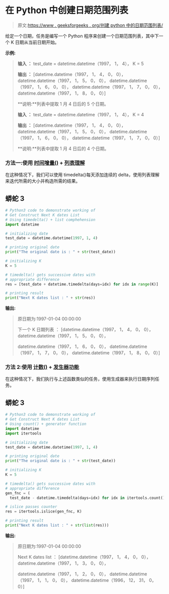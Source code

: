# 在 Python 中创建日期范围列表

> 原文:[https://www . geeksforgeeks . org/创建 python 中的日期范围列表/](https://www.geeksforgeeks.org/creating-a-list-of-range-of-dates-in-python/)

给定一个日期，任务是编写一个 Python 程序来创建一个日期范围列表，其中下一个 K 日期从当前日期开始。

**示例:**

> **输入 ：** test_date = datetime.datetime（1997， 1， 4）， K = 5
> 
> **输出 ：** [datetime.datetime（1997， 1， 4， 0， 0）， datetime.datetime（1997， 1， 5， 0， 0）， datetime.datetime（1997， 1， 6， 0， 0）， datetime.datetime（1997， 1， 7， 0， 0）， datetime.datetime（1997， 1， 8， 0， 0）]
> 
> **说明:**列表中提取 1 月 4 日后的 5 个日期。
> 
> **输入 ：** test_date = datetime.datetime（1997， 1， 4）， K = 4
> 
> **输出 ：** [datetime.datetime（1997， 1， 4， 0， 0）， datetime.datetime（1997， 1， 5， 0， 0）， datetime.datetime（1997， 1， 6， 0， 0）， datetime.datetime（1997， 1， 7， 0， 0）]
> 
> **说明:**列表中提取 1 月 4 日后的 4 个日期。

### **方法一:使用** [**时间增量()**](https://www.geeksforgeeks.org/python-datetime-timedelta-function/) **+** [**列表理解**](https://www.geeksforgeeks.org/python-list-comprehension-and-slicing/)

在这种情况下，我们可以使用 timedelta()每天添加连续的 delta，使用列表理解来迭代所需的大小并构造所需的结果。

## 蟒蛇 3

```py
# Python3 code to demonstrate working of
# Get Construct Next K dates List
# Using timedelta() + list comphehension
import datetime

# initializing date
test_date = datetime.datetime(1997, 1, 4)

# printing original date
print("The original date is : " + str(test_date))

# initializing K 
K = 5

# timedelta() gets successive dates with 
# appropriate difference
res = [test_date + datetime.timedelta(days=idx) for idx in range(K)]

# printing result
print("Next K dates list : " + str(res))
```

**输出:**

> 原日期为:1997-01-04 00:00:00
> 
> 下一个 K 日期列表 ： [datetime.datetime（1997， 1， 4， 0， 0）， datetime.datetime（1997， 1， 5， 0， 0），
> 
> datetime.datetime（1997， 1， 6， 0， 0）， datetime.datetime（1997， 1， 7， 0， 0）， datetime.datetime（1997， 1， 8， 0， 0）]

### **方法 2:使用** [**计数()**](https://www.geeksforgeeks.org/python-list-function-count/) **+** [**发生器功能**](https://www.geeksforgeeks.org/generators-in-python/)

在这种情况下，我们执行与上述函数类似的任务，使用生成器来执行日期序列任务。

## 蟒蛇 3

```py
# Python3 code to demonstrate working of
# Get Construct Next K dates List
# Using count() + generator function
import datetime
import itertools

# initializing date
test_date = datetime.datetime(1997, 1, 4)

# printing original date
print("The original date is : " + str(test_date))

# initializing K 
K = 5

# timedelta() gets successive dates with 
# appropriate difference
gen_fnc = (
  test_date - datetime.timedelta(days=idx) for idx in itertools.count())

# islice passes counter
res = itertools.islice(gen_fnc, K)

# printing result
print("Next K dates list : " + str(list(res)))
```

**输出:**

> 原日期为:1997-01-04 00:00:00
> 
> Next K dates list ： [datetime.datetime（1997， 1， 4， 0， 0）， datetime.datetime（1997， 1， 3， 0， 0），
> 
> datetime.datetime（1997， 1， 2， 0， 0）， datetime.datetime（1997， 1， 1， 0， 0）， datetime.datetime（1996， 12， 31， 0， 0）]